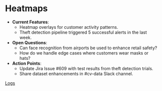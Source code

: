 # Heatmaps

- **Current Features**:
    - Heatmap overlays for customer activity patterns.
    - Theft detection pipeline triggered 5 successful alerts in the last week.
- **Open Questions**:
    - Can face recognition from airports be used to enhance retail safety?
    - How do we handle edge cases where customers wear masks or hats?
- **Action Points**:
    - Update Jira Issue #609 with test results from theft detection trials.
    - Share dataset enhancements in #cv-data Slack channel.

[Logs](Heatmaps%2018079e96c7a180f98e97ef05e56b8835/Logs%2018079e96c7a1804c86fcf47164453f1e.md)